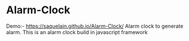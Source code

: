 # Alarm-Clock
Demo:- https://saquelain.github.io/Alarm-Clock/
Alarm clock to generate alarm.
This is an alarm clock build in javascript framework
